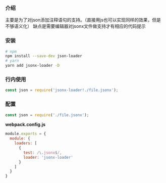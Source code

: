 
### 介绍
主要是为了对json添加注释语句的支持。（直接用js也可以实现同样的效果，但是不够语义化）
缺点是需要编辑器对jsonx文件做支持才有相应的代码提示

### 安装

```bash
# npm
npm install --save-dev json-loader
# yarn
yarn add jsonx-loader -D
```

### 行内使用

```js
const json = require('jsonx-loader!./file.jsonx');
```

### 配置

```js
const json = require('./file.jsonx');
```

**webpack.config.js**
```js
module.exports = {
  module: {
    loaders: [
      {
        test: /\.jsonx$/,
        loader: 'jsonx-loader'
      }
    ]
  }
}
```
